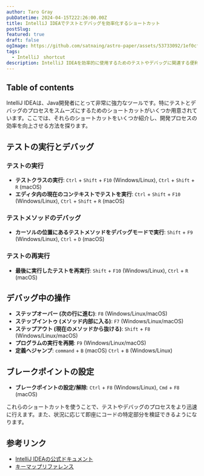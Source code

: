 ```yaml
---
author: Taro Gray
pubDatetime: 2024-04-15T222:26:00.00Z
title: IntelliJ IDEAでテストとデバッグを効率化するショートカット
postSlug:
featured: true
draft: false
ogImage: https://github.com/satnaing/astro-paper/assets/53733092/1ef0cf03-8137-4d67-ac81-84a032119e3a
tags:
  - IntelliJ　shortcut
description: IntelliJ IDEAを効率的に使用するためのテストやデバッグに関連する便利なショートカットをご紹介します。以下は、Markdown形式でのブログ記事の例です。これを参考に、ブログに適用してください。
---
```


## Table of contents

IntelliJ IDEAは、Java開発者にとって非常に強力なツールです。特にテストとデバッグのプロセスをスムーズにするためのショートカットがいくつか用意されています。ここでは、それらのショートカットをいくつか紹介し、開発プロセスの効率を向上させる方法を探ります。

## テストの実行とデバッグ

### テストの実行

- **テストクラスの実行**: `Ctrl` + `Shift` + `F10` (Windows/Linux), `Ctrl` + `Shift` + `R` (macOS)
- **エディタ内の現在のコンテキストでテストを実行**: `Ctrl` + `Shift` + `F10` (Windows/Linux), `Ctrl` + `Shift` + `R` (macOS)

### テストメソッドのデバッグ

- **カーソルの位置にあるテストメソッドをデバッグモードで実行**: `Shift` + `F9` (Windows/Linux), `Ctrl` + `D` (macOS)

### テストの再実行

- **最後に実行したテストを再実行**: `Shift` + `F10` (Windows/Linux), `Ctrl` + `R` (macOS)

## デバッグ中の操作

- **ステップオーバー (次の行に進む)**: `F8` (Windows/Linux/macOS)
- **ステップイントゥ (メソッド内部に入る)**: `F7` (Windows/Linux/macOS)
- **ステップアウト (現在のメソッドから抜ける)**: `Shift` + `F8` (Windows/Linux/macOS)
- **プログラムの実行を再開**: `F9` (Windows/Linux/macOS)
- **定義へジャンプ**: `command` + `B` (macOS) `Ctrl` + `B` (Windows/Linux)

## ブレークポイントの設定

- **ブレークポイントの設定/解除**: `Ctrl` + `F8` (Windows/Linux), `Cmd` + `F8` (macOS)

これらのショートカットを使うことで、テストやデバッグのプロセスをより迅速に行えます。また、状況に応じて即座にコードの特定部分を検証できるようになります。

## 参考リンク

- [IntelliJ IDEAの公式ドキュメント](https://www.jetbrains.com/help/idea/discover-intellij-idea.html)
- [キーマップリファレンス](https://resources.jetbrains.com/storage/products/intellij-idea/docs/IntelliJIDEA_ReferenceCard.pdf)
